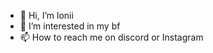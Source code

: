 - 👋 Hi, I’m lonii
- 👀 I’m interested in my bf
- 📫 How to reach me on discord or Instagram 

<!---
ESSOSA1/ESSOSA1 is a ✨ special ✨ repository because its `README.md` (this file) appears on your GitHub profile.
You can click the Preview link to take a look at your changes.
--->
